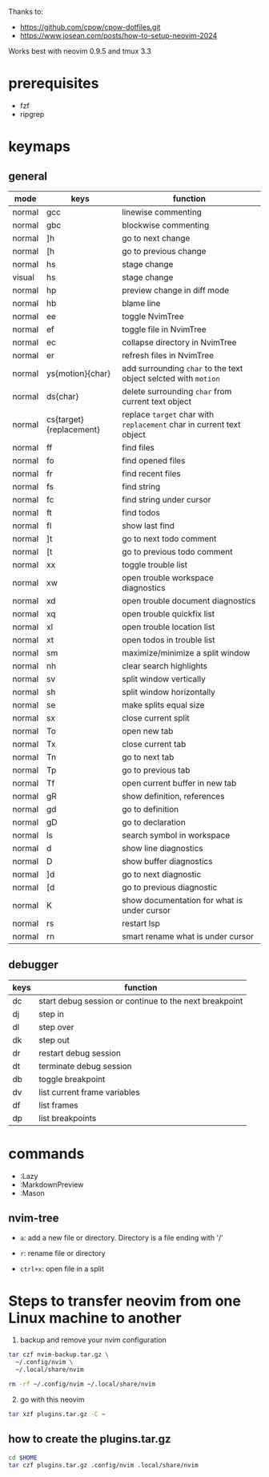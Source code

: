 Thanks to:

* https://github.com/cpow/cpow-dotfiles.git
* https://www.josean.com/posts/how-to-setup-neovim-2024

Works best with neovim 0.9.5 and tmux 3.3

# prerequisites

* fzf
* ripgrep

# keymaps

## general

|mode  |keys|function|
|------|----|--------|
|normal|gcc |linewise commenting|
|normal|gbc |blockwise commenting|
|normal|]h|go to next change|
|normal|[h|go to previous change|
|normal|<leader>hs|stage change|
|visual|<leader>hs|stage change|
|normal|<leader>hp|preview change in diff mode|
|normal|<leader>hb|blame line|
|normal|<leader>ee|toggle NvimTree|
|normal|<leader>ef|toggle file in NvimTree|
|normal|<leader>ec|collapse directory in NvimTree|
|normal|<leader>er|refresh files in NvimTree|
|normal|ys{motion}{char}|add surrounding `char` to the text object selcted with `motion`|
|normal|ds{char}|delete surrounding `char` from current text object|
|normal|cs{target}{replacement}|replace `target` char with `replacement` char in current text object|
|normal|<leader>ff|find files|
|normal|<leader>fo|find opened files|
|normal|<leader>fr|find recent files|
|normal|<leader>fs|find string|
|normal|<leader>fc|find string under cursor|
|normal|<leader>ft|find todos|
|normal|<leader>fl|show last find|
|normal|]t|go to next todo comment|
|normal|[t|go to previous todo comment|
|normal|<leader>xx|toggle trouble list|
|normal|<leader>xw|open trouble workspace diagnostics|
|normal|<leader>xd|open trouble document diagnostics|
|normal|<leader>xq|open trouble quickfix list|
|normal|<leader>xl|open trouble location list|
|normal|<leader>xt|open todos in trouble list|
|normal|<leader>sm|maximize/minimize a split window|
|normal|<leader>nh|clear search highlights|
|normal|<leader>sv|split window vertically|
|normal|<leader>sh|split window horizontally|
|normal|<leader>se|make splits equal size|
|normal|<leader>sx|close current split|
|normal|<leader>To|open new tab|
|normal|<leader>Tx|close current tab|
|normal|<leader>Tn|go to next tab|
|normal|<leader>Tp|go to previous tab|
|normal|<leader>Tf|open current buffer in new tab|
|normal|gR|show definition, references|
|normal|gd|go to definition|
|normal|gD|go to declaration|
|normal|<leader>ls|search symbol in workspace|
|normal|<leader>d|show line diagnostics|
|normal|<leader>D|show buffer diagnostics|
|normal|]d|go to next diagnostic|
|normal|[d|go to previous diagnostic|
|normal|K|show documentation for what is under cursor|
|normal|<leader>rs|restart lsp|
|normal|<leader>rn|smart rename what is under cursor|

## debugger

|keys|function|
|----|--------|
|<leader>dc|start debug session or continue to the next breakpoint|
|<leader>dj|step in|
|<leader>dl|step over|
|<leader>dk|step out|
|<leader>dr|restart debug session|
|<leader>dt|terminate debug session|
|<leader>db|toggle breakpoint|
|<leader>dv|list current frame variables|
|<leader>df|list frames|
|<leader>dp|list breakpoints|


# commands

- :Lazy
- :MarkdownPreview
- :Mason

## nvim-tree

- `a`: add a new file or directory. Directory is a file ending with '/'

- `r`: rename file or directory

- `ctrl+x`: open file in a split


# Steps to transfer neovim from one Linux machine to another

1. backup and remove your nvim configuration

```bash
tar czf nvim-backup.tar.gz \
  ~/.config/nvim \
  ~/.local/share/nvim

rm -rf ~/.config/nvim ~/.local/share/nvim
```

2. go with this neovim

```bash
tar xzf plugins.tar.gz -C ~
```

## how to create the plugins.tar.gz

```bash
cd $HOME
tar czf plugins.tar.gz .config/nvim .local/share/nvim
```


